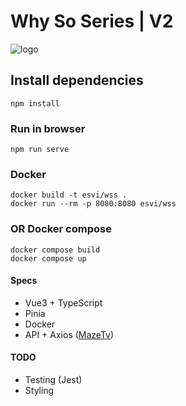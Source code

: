 
# Why So Series | V2

![logo](https://user-images.githubusercontent.com/1637621/233794695-7a5c4105-6bfd-4b54-9e27-975847241e48.png)

## Install dependencies
```
npm install
```

### Run in browser
```
npm run serve
```

### Docker
```
docker build -t esvi/wss .
docker run --rm -p 8080:8080 esvi/wss
```

### OR Docker compose
```
docker compose build
docker compose up
```

#### Specs
- Vue3 + TypeScript
- Pinia
- Docker
- API + Axios ([MazeTv](https://www.tvmaze.com/api))

#### TODO
- Testing (Jest)
- Styling
